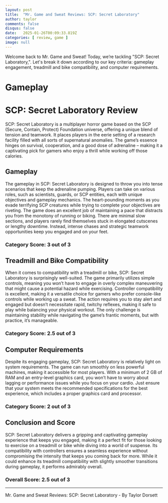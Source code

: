 ```yaml
---
layout: post
title:  "Mr. Game and Sweat Reviews: SCP: Secret Laboratory"
author: taylor
comments: false
disqus: false
date:   2025-01-26T00:09:33.819Z
categories: [ review, game ]
image: null
---
```


Welcome back to Mr. Game and Sweat! Today, we’re tackling "SCP: Secret Laboratory,". Let's break it down according to our key criteria: gameplay engagement, treadmill and bike compatibility, and computer requirements.

# Gameplay

# SCP: Secret Laboratory Review

SCP: Secret Laboratory is a multiplayer horror game based on the SCP (Secure, Contain, Protect) Foundation universe, offering a unique blend of tension and teamwork. It places players in the eerie setting of a research facility filled with all sorts of supernatural anomalies. The game’s essence hinges on survival, cooperation, and a good dose of adrenaline – making it a captivating pick for gamers who enjoy a thrill while working off those calories.

## Gameplay

The gameplay in SCP: Secret Laboratory is designed to throw you into tense scenarios that keep the adrenaline pumping. Players can take on various roles, such as scientists, guards, or SCP entities, each with unique objectives and gameplay mechanics. The heart-pounding moments as you evade terrifying SCP creatures while trying to complete your objectives are riveting. The game does an excellent job of maintaining a pace that distracts you from the monotony of running or biking. There are minimal slow sections, and players rarely find themselves stuck in elongated cutscenes or lengthy downtime. Instead, intense chases and strategic teamwork opportunities keep you engaged and on your feet.

### Category Score: 3 out of 3

## Treadmill and Bike Compatibility

When it comes to compatibility with a treadmill or bike, SCP: Secret Laboratory is surprisingly well-suited. The game primarily utilizes simple controls, meaning you won’t have to engage in overly complex maneuvering that might cause a potential hazard while exercising. Controller compatibility is excellent, making it a versatile choice for gamers who prefer console-like controls while working up a sweat. The action requires you to stay alert and engaged but doesn’t necessitate rapid, twitchy reflexes, making it safe to play while balancing your physical workout. The only challenge is maintaining stability while navigating the game’s frantic moments, but with practice, it’s manageable.

### Category Score: 2.5 out of 3

## Computer Requirements

Despite its engaging gameplay, SCP: Secret Laboratory is relatively light on system requirements. The game can run smoothly on less powerful machines, making it accessible for most players. With a minimum of 2 GB of RAM and an entry-level graphics card, you won’t have to worry about lagging or performance issues while you focus on your cardio. Just ensure that your system meets the recommended specifications for the best experience, which includes a proper graphics card and processor.

### Category Score: 2 out of 3

## Conclusion and Score

SCP: Secret Laboratory delivers a gripping and captivating gameplay experience that keeps you engaged, making it a perfect fit for those looking to exercise on a treadmill or bike while diving into a world of suspense. Its compatibility with controllers ensures a seamless experience without compromising the intensity that keeps you coming back for more. While it could enhance its treadmill compatibility with slightly smoother transitions during gameplay, it performs admirably overall. 

### Overall Score: 2.5 out of 3

---

Mr. Game and Sweat Reviews: SCP: Secret Laboratory - By Taylor Dorsett

